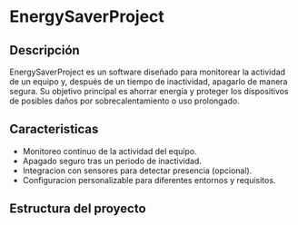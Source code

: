 # EnergySaverProject

## Descripción
EnergySaverProject es un software diseñado para monitorear la actividad de un equipo y, después de un tiempo de inactividad, apagarlo de manera segura. Su objetivo principal es ahorrar energía y proteger los dispositivos de posibles daños por sobrecalentamiento o uso prolongado.

## Caracteristicas
- Monitoreo continuo de la actividad del equipo.
- Apagado seguro tras un periodo de inactividad.
- Integracion con sensores para detectar presencia (opcional).
- Configuracion personalizable para diferentes entornos y requisitos.

## Estructura del proyecto
